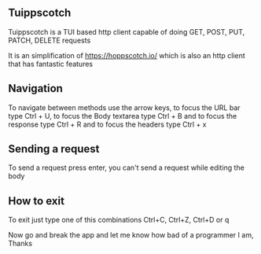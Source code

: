## Tuippscotch
Tuippscotch is a TUI based http client capable of doing GET, POST, PUT, PATCH, DELETE requests

It is an simplification of https://hoppscotch.io/ which is also an http client that has fantastic features

## Navigation
To navigate between methods use the arrow keys, to focus the URL bar type Ctrl + U, to focus the Body textarea type Ctrl + B and to focus the response type Ctrl + R and to focus the headers type Ctrl + x

## Sending a request
To send a request press enter, you can't send a request while editing the body

## How to exit
To exit just type one of this combinations Ctrl+C, Ctrl+Z, Ctrl+D or q

Now go and break the app and let me know how bad of a programmer I am, Thanks
